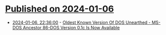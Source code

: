 # [Published on 2024-01-06](index.md)

* [2024-01-06, 22:36:00](https://soylentnews.org/article.pl?sid=24/01/06/0137240&from=rss) - [Oldest Known Version Of DOS Unearthed - MS-DOS Ancestor 86-DOS Version 0.1c Is Now Available ](https://soylentnews.org/article.pl?sid=24/01/06/0137240&from=rss)
